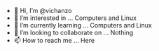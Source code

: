 - 👋 Hi, I’m @vichanzo
- 👀 I’m interested in ... Computers and Linux
- 🌱 I’m currently learning ... Computers and Linux
- 💞️ I’m looking to collaborate on ... Nothing
- 📫 How to reach me ... Here

<!---
vichanzo/vichanzo is a ✨ special ✨ repository because its `README.md` (this file) appears on your GitHub profile.
You can click the Preview link to take a look at your changes.
--->
